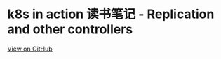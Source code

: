 # k8s in action 读书笔记 - Replication and other controllers





[View on GitHub](https://github.com/qiwihui/blog/issues/64)


